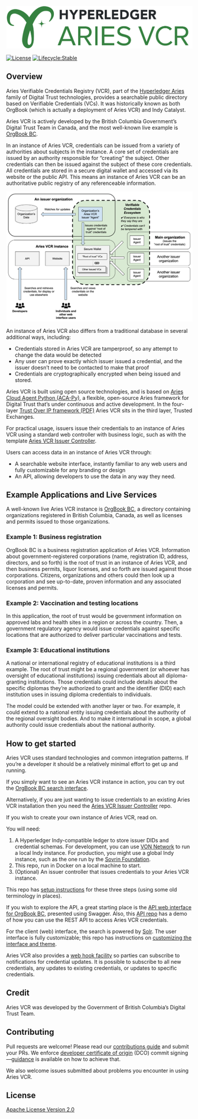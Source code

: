 ![Hyperledger Aries VCR](/docs/assets/aries-vcr-logo.jpg)

[![License](https://img.shields.io/badge/License-Apache%202.0-blue.svg)](./LICENSE)
[![Lifecycle:Stable](https://img.shields.io/badge/Lifecycle-Stable-97ca00)](./README.md)

## Overview

Aries Verifiable Credentials Registry (VCR), part of the [Hyperledger Aries](https://www.hyperledger.org/use/aries) family of Digital Trust technologies, provides a searchable public directory based on Verifiable Credentials (VCs). It was historically known as both OrgBook (which is actually a deployment of Aries VCR) and Indy Catalyst.

Aries VCR is actively developed by the British Columbia Government’s Digital Trust Team in Canada, and the most well-known live example is [OrgBook BC](https://www.orgbook.gov.bc.ca/en/home).

In an instance of Aries VCR, credentials can be issued from a variety of authorities about subjects in the instance. A core set of credentials are issued by an authority responsible for “creating” the subject. Other credentials can then be issued against the subject of these core credentials. All credentials are stored in a secure digital wallet and accessed via its website or the public API. This means an instance of Aries VCR can be an authoritative public registry of any referenceable information.

![A diagram showing the relationship between issuing organizations and Aries VCR, including ways to consume Aries VCR data via the website and API](/docs/assets/aries-vcr-architecture-diagram.png)


An instance of Aries VCR also differs from a traditional database in several additional ways, including:
* Credentials stored in Aries VCR are tamperproof, so any attempt to change the data would be detected
* Any user can prove exactly which issuer issued a credential, and the issuer doesn’t need to be contacted to make that proof
* Credentials are cryptographically encrypted when being issued and stored.

Aries VCR is built using open source technologies, and is based on [Aries Cloud Agent Python (ACA-Py)](https://github.com/hyperledger/aries-cloudagent-python), a flexible, open-source Aries framework for Digital Trust that’s under continuous and active development. In the four-layer [Trust Over IP framework (PDF)](https://trustoverip.org/wp-content/uploads/sites/98/2020/05/toip_050520_primer.pdf) Aries VCR sits in the third layer, Trusted Exchanges.

For practical usage, issuers issue their credentials to an instance of Aries VCR using a standard web controller with business logic, such as with the template [Aries VCR Issuer Controller](https://github.com/bcgov/aries-vcr-issuer-controller).

Users can access data in an instance of Aries VCR through:
* A searchable website interface, instantly familiar to any web users and fully customizable for any branding or design
* An API, allowing developers to use the data in any way they need.

## Example Applications and Live Services

A well-known live Aries VCR instance is [OrgBook BC](https://www.orgbook.gov.bc.ca/en/home), a directory containing organizations registered in British Columbia, Canada, as well as licenses and permits issued to those organizations.

### Example 1: Business registration

OrgBook BC is a business registration application of Aries VCR. Information about government-registered corporations (name, registration ID, address, directors, and so forth) is the root of trust in an instance of Aries VCR, and then business permits, liquor licenses, and so forth are issued against those corporations. Citizens, organizations and others could then look up a corporation and see up-to-date, proven information and any associated licenses and permits.

### Example 2: Vaccination and testing locations

In this application, the root of trust would be government information on approved labs and health sites in a region or across the country. Then, a government regulatory agency would issue credentials against specific locations that are authorized to deliver particular vaccinations and tests.

### Example 3: Educational institutions

A national or international registry of educational institutions is a third example. The root of trust might be a regional government (or whoever has oversight of educational institutions) issuing credentials about all diploma-granting institutions. Those credentials could include details about the specific diplomas they’re authorized to grant and the identifier (DID) each institution uses in issuing diploma credentials to individuals.

The model could be extended with another layer or two. For example, it could extend to a national entity issuing credentials about the authority of the regional oversight bodies. And to make it international in scope, a global authority could issue credentials about the national authority.

## How to get started

Aries VCR uses standard technologies and common integration patterns. If you’re a developer it should be a relatively minimal effort to get up and running.

If you simply want to see an Aries VCR instance in action, you can try out the [OrgBook BC search interface](https://www.orgbook.gov.bc.ca/en/home).

Alternatively, if you are just wanting to issue credentials to an existing Aries VCR installation then you need the [Aries VCR Issuer Controller](https://github.com/bcgov/aries-vcr-issuer-controller) repo.

If you wish to create your own instance of Aries VCR, read on.

You will need:
1. A Hyperledger Indy-compatible ledger to store issuer DIDs and credential schemas. For development, you can use [VON Network](https://github.com/bcgov/von-network) to run a local Indy instance. For production, you might use a global Indy instance, such as the one run by the [Sovrin Foundation](https://sovrin.org).
2. This repo, run in Docker on a local machine to start.
3. (Optional) An issuer controller that issues credentials to your Aries VCR instance.

This repo has [setup instructions](https://github.com/bcgov/aries-vcr/blob/main/docs/README.md) for these three steps (using some old terminology in places).

If you wish to explore the API, a great starting place is the [API web interface for OrgBook BC](https://orgbook.gov.bc.ca/api/), presented using Swagger. Also, this [API repo](https://github.com/bcgov/orgbook-api) has a demo of how you can use the REST API to access Aries VCR credentials.

For the client (web) interface, the search is powered by [Solr](https://solr.apache.org). The user interface is fully customizable; this repo has instructions on [customizing the interface and theme](https://github.com/bcgov/aries-vcr/blob/main/client/ThemeDevelopment.md).

Aries VCR also provides a [web hook facility](https://github.com/bcgov/aries-vcr/blob/main/docs/Subscription-Web-Hooks.md) so parties can subscribe to notifications for credential updates. It is possible to subscribe to all new credentials, any updates to existing credentials, or updates to specific credentials.

## Credit

Aries VCR was developed by the Government of British Columbia’s Digital Trust Team.

## Contributing

Pull requests are welcome! Please read our [contributions guide](https://github.com/bcgov/aries-vcr/blob/main/CONTRIBUTING.md) and submit your PRs. We enforce [developer certificate of origin](https://developercertificate.org) (DCO) commit signing—[guidance](https://github.com/apps/dco) is available on how to achieve that.

We also welcome issues submitted about problems you encounter in using Aries VCR.

## License

[Apache License Version 2.0](https://github.com/bcgov/aries-vcr/blob/main/LICENSE)
